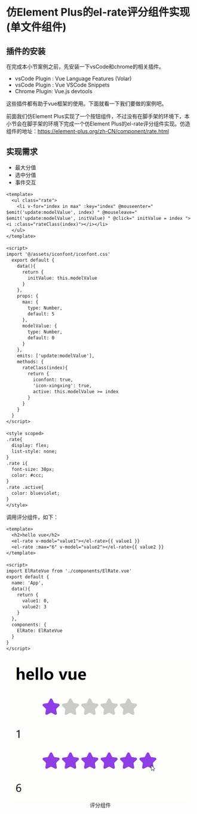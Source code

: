 # 仿Element Plus的el-rate评分组件实现(单文件组件)



## 插件的安装

在完成本小节案例之前，先安装一下vsCode和chrome的相关插件。

- vsCode Plugin :  Vue Language Features (Volar)
- vsCode Plugin :  Vue VSCode Snippets
- Chrome Plugin:  Vue.js devtools

这些插件都有助于vue框架的使用。下面就看一下我们要做的案例吧。

前面我们仿Element Plus实现了一个按钮组件，不过没有在脚手架的环境下，本小节会在脚手架的环境下完成一个仿Element Plus的el-rate评分组件实现。仿造组件的地址：https://element-plus.org/zh-CN/component/rate.html

## 实现需求

- 最大分值
- 选中分值
- 事件交互

```vue
<template>
  <ul class="rate">
    <li v-for="index in max" :key="index" @mouseenter=" $emit('update:modelValue', index) " @mouseleave=" $emit('update:modelValue', initValue) " @click=" initValue = index "><i :class="rateClass(index)"></i></li>
  </ul>
</template>

<script>
import '@/assets/iconfont/iconfont.css'
  export default {
    data(){
      return {
        initValue: this.modelValue
      }
    },
    props: {
      max: {
        type: Number,
        default: 5
      },
      modelValue: {
        type: Number,
        default: 0
      }
    },
    emits: ['update:modelValue'],
    methods: {
      rateClass(index){
        return {
          iconfont: true,
          'icon-xingxing': true,
          active: this.modelValue >= index
        }
      }
    }
  }
</script>

<style scoped>
.rate{
  display: flex;
  list-style: none;
}
.rate i{
  font-size: 30px;
  color: #ccc;
}
.rate .active{
  color: blueviolet;
}
</style>
```

调用评分组件，如下：

```vue
<template>
  <h2>hello vue</h2>
  <el-rate v-model="value1"></el-rate>{{ value1 }}
  <el-rate :max="6" v-model="value2"></el-rate>{{ value2 }}
</template>

<script>
import ElRateVue from './components/ElRate.vue'
export default {
  name: 'App',
  data(){
    return {
      value1: 0,
      value2: 3
    }
  },
  components: {
    ElRate: ElRateVue
  }
}
</script>
```

<div align=center>
    <img src="./img/03-06-评分组件.png" />
    <div>评分组件</div>
</div>

